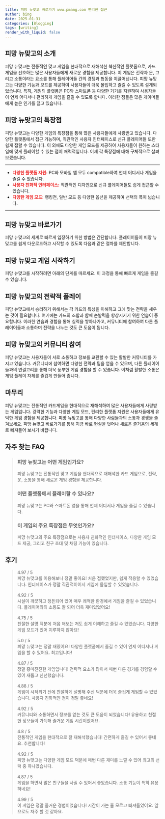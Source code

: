 ```yaml
---
title: 피망 뉴맞고 바로가기 www.pmang.com 편리한 접근
author: bing
date: 2025-01-31
categories: [Blogging]
tags: [writing]
render_with_liquid: false
---
```



<h2 id='피망_뉴맞고의_소개'>피망 뉴맞고의 소개</h2>

<p>피망 뉴맞고는 전통적인 맞고 게임을 현대적으로 재해석한 혁신적인 플랫폼으로, 카드 게임을 선호하는 많은 사용자들에게 새로운 경험을 제공합니다. 이 게임은 전략과 운, 그리고 소통이라는 요소를 통해 플레이어들 간의 경쟁과 협동을 이끌어냅니다. 피망 뉴맞고는 다양한 기능과 모드를 제공하여 사용자들이 더욱 몰입하고 즐길 수 있도록 설계되었습니다. 특히, 게임의 플랫폼은 PC와 스마트폰 등 다양한 기기를 지원하여 사용자들이 언제 어디서나 편리하게 게임을 즐길 수 있도록 합니다. 이러한 점들은 많은 게이머들에게 높은 인기를 끌고 있습니다.</p>

<h2 id='피망_뉴맞고의_특장점'>피망 뉴맞고의 특장점</h2>

<p>피망 뉴맞고는 다양한 게임의 특장점을 통해 많은 사용자들에게 사랑받고 있습니다. 다양한 플랫폼에서 접근 가능하며, 직관적인 사용자 인터페이스로 신규 플레이어들 또한 쉽게 접할 수 있습니다. 이 외에도 다양한 게임 모드를 제공하여 사용자들이 원하는 스타일에 맞게 플레이할 수 있는 점이 매력적입니다. 이제 각 특장점에 대해 구체적으로 살펴보겠습니다.</p>

<hr />

<ul>
    <li><b><span style="color: #ee2323;">다양한 플랫폼 지원:</span></b> PC와 모바일 앱 모두 compatible하여 언제 어디서나 게임을 즐길 수 있습니다.</li>
    <li><b><span style="color: #ee2323;">사용자 친화적 인터페이스:</span></b> 직관적인 디자인으로 신규 플레이어들도 쉽게 접근할 수 있습니다.</li>
    <li><b><span style="color: #ee2323;">다양한 게임 모드:</span></b> 랭킹전, 일반 모드 등 다양한 옵션을 제공하여 선택의 폭이 넓습니다.</li>
</ul>

<hr />

<h2 id='피망_뉴맞고_바로가기'>피망 뉴맞고 바로가기</h2>

<p>피망 뉴맞고의 세계로 빠르게 입장하기 위한 방법은 간단합니다. 플레이어들이 피망 뉴맞고를 쉽게 다운로드하고 시작할 수 있도록 다음과 같은 절차를 제안합니다.</p>

<h2 id='피망_뉴맞고_게임_시작하기'>피망 뉴맞고 게임 시작하기</h2>

<p>피망 뉴맞고를 시작하려면 아래의 단계를 따르세요. 이 과정을 통해 빠르게 게임을 즐길 수 있습니다.</p>

<h2 id='피망_뉴맞고의_전략적_플레이'>피망 뉴맞고의 전략적 플레이</h2>

<p>피망 뉴맞고에서 승리하기 위해서는 각 카드의 특성을 이해하고 그에 맞는 전략을 세우는 것이 필요합니다. 여기에는 카드의 조합과 함께 순발력을 향상시키기 위한 연습이 중요합니다. 이러한 연습과 경험을 통해 실력을 쌓아나가고, 커뮤니티에 참여하여 다른 플레이어들과 소통하며 전략을 나누는 것도 큰 도움이 됩니다.</p>

<h2 id='피망_뉴맞고의_커뮤니티_참여'>피망 뉴맞고의 커뮤니티 참여</h2>

<p>피망 뉴맞고는 사용자들이 서로 소통하고 정보를 교환할 수 있는 활발한 커뮤니티를 가지고 있습니다. 커뮤니티에 참여하면 다양한 전략과 팁을 얻을 수 있으며, 다른 플레이어들과의 연결고리를 통해 더욱 풍부한 게임 경험을 할 수 있습니다. 이처럼 활발한 소통은 게임 플레이 자체를 즐겁게 만들어 줍니다.</p>

<h2 id='마무리'>마무리</h2>

<p>피망 뉴맞고는 전통적인 카드게임을 현대적으로 재해석하여 많은 사용자들에게 사랑받는 게임입니다. 강력한 기능과 다양한 게임 모드, 편리한 플랫폼 지원은 사용자들에게 유익한 게임 경험을 제공합니다. 피망 뉴맞고를 통해 다양한 사람들과의 소통과 경쟁을 즐겨보세요. 피망 뉴맞고 바로가기를 통해 지금 바로 현실을 벗어나 새로운 즐거움의 세계로 빠져들어 보시기 바랍니다.</p>


<h2 id='자주_찾는_FAQ'>자주 찾는 FAQ</h2>
<div itemscope="" itemtype="https://schema.org/FAQPage"> 
<blockquote> 
<div itemscope="" itemprop="mainEntity" itemtype="https://schema.org/Question"> 
<h3 itemprop="name">피망 뉴맞고는 어떤 게임인가요?</h3> 
<div itemscope="" itemprop="acceptedAnswer" itemtype="https://schema.org/Answer"> 
<span itemprop="text"> 
<p>피망 뉴맞고는 전통적인 맞고 게임을 현대적으로 재해석한 카드 게임으로, 전략, 운, 소통을 통해 새로운 게임 경험을 제공합니다.</p> 
</span> 
</div> 
</div> 
<div itemscope="" itemprop="mainEntity" itemtype="https://schema.org/Question"> 
<h3 itemprop="name">어떤 플랫폼에서 플레이할 수 있나요?</h3> 
<div itemscope="" itemprop="acceptedAnswer" itemtype="https://schema.org/Answer"> 
<span itemprop="text"> 
<p>피망 뉴맞고는 PC와 스마트폰 앱을 통해 언제 어디서나 게임을 즐길 수 있습니다.</p> 
</span> 
</div> 
</div> 
<div itemscope="" itemprop="mainEntity" itemtype="https://schema.org/Question"> 
<h3 itemprop="name">이 게임의 주요 특장점은 무엇인가요?</h3> 
<div itemscope="" itemprop="acceptedAnswer" itemtype="https://schema.org/Answer"> 
<span itemprop="text"> 
<p>피망 뉴맞고의 주요 특장점으로는 사용자 친화적인 인터페이스, 다양한 게임 모드 제공, 그리고 친구 초대 및 채팅 기능이 있습니다.</p> 
</span> 
</div> 
</div> 
</blockquote> 
</div>
<h2 id='후기'>후기</h2>
<div itemscope itemtype="https://schema.org/Product">
  <blockquote>
  <div itemprop="review" itemscope itemtype="https://schema.org/Review">
      <div itemprop="reviewRating" itemscope itemtype="https://schema.org/Rating"> <span itemprop="ratingValue">4.97</span> / <span itemprop="bestRating">5</span> </div>
      <span itemprop="reviewBody">피망 뉴맞고를 이용해보니 정말 좋아요! 처음 접했었지만, 쉽게 적응할 수 있었습니다. 인터페이스가 정말 직관적이어서 게임에 몰입할 수 있었습니다.</span>
  </div>
  <br>
  <div itemprop="review" itemscope itemtype="https://schema.org/Review">
      <div itemprop="reviewRating" itemscope itemtype="https://schema.org/Rating"> <span itemprop="ratingValue">4.92</span> / <span itemprop="bestRating">5</span> </div>
      <span itemprop="reviewBody">시설이 깨끗하고 정돈되어 있어 매우 쾌적한 환경에서 게임을 즐길 수 있었습니다. 플레이어와의 소통도 잘 되어 더욱 재미있었어요!</span>
  </div>
  <br>
  <div itemprop="review" itemscope itemtype="https://schema.org/Review">
      <div itemprop="reviewRating" itemscope itemtype="https://schema.org/Rating"> <span itemprop="ratingValue">4.75</span> / <span itemprop="bestRating">5</span> </div>
      <span itemprop="reviewBody">친절한 설명 덕분에 처음 해보는 저도 쉽게 이해하고 즐길 수 있었습니다. 다양한 게임 모드가 있어 지루하지 않아요!</span>
  </div>
  <br>
  <div itemprop="review" itemscope itemtype="https://schema.org/Review">
      <div itemprop="reviewRating" itemscope itemtype="https://schema.org/Rating"> <span itemprop="ratingValue">5.0</span> / <span itemprop="bestRating">5</span> </div>
      <span itemprop="reviewBody">피망 뉴맞고는 정말 재밌어요! 다양한 플랫폼에서 즐길 수 있어 언제 어디서나 게임을 할 수 있어요. 최고입니다!</span>
  </div>
  <br>
  <div itemprop="review" itemscope itemtype="https://schema.org/Review">
      <div itemprop="reviewRating" itemscope itemtype="https://schema.org/Rating"> <span itemprop="ratingValue">4.87</span> / <span itemprop="bestRating">5</span> </div>
      <span itemprop="reviewBody">정말 흥미진진한 게임입니다! 전략적 요소가 많아서 매번 다른 경기를 경험할 수 있어 새롭고 신선했습니다.</span>
  </div>
  <br>
  <div itemprop="review" itemscope itemtype="https://schema.org/Review">
      <div itemprop="reviewRating" itemscope itemtype="https://schema.org/Rating"> <span itemprop="ratingValue">4.88</span> / <span itemprop="bestRating">5</span> </div>
      <span itemprop="reviewBody">게임이 시작되기 전에 친절하게 설명해 주신 덕분에 더욱 즐겁게 게임할 수 있었습니다. 사용자 친화적인 점이 정말 좋네요!</span>
  </div>
  <br>
  <div itemprop="review" itemscope itemtype="https://schema.org/Review">
      <div itemprop="reviewRating" itemscope itemtype="https://schema.org/Rating"> <span itemprop="ratingValue">4.92</span> / <span itemprop="bestRating">5</span> </div>
      <span itemprop="reviewBody">커뮤니티와 소통하면서 정보를 얻는 것도 큰 도움이 되었습니다! 유용하고 친절한 정보들이 가득해 즐거운 게임 시간이었어요.</span>
  </div>
  <br>
  <div itemprop="review" itemscope itemtype="https://schema.org/Review">
      <div itemprop="reviewRating" itemscope itemtype="https://schema.org/Rating"> <span itemprop="ratingValue">4.8</span> / <span itemprop="bestRating">5</span> </div>
      <span itemprop="reviewBody">전통적인 게임을 현대적으로 잘 재해석했습니다! 간편하게 즐길 수 있어서 좋네요. 추천합니다!</span>
  </div>
  <br>
  <div itemprop="review" itemscope itemtype="https://schema.org/Review">
      <div itemprop="reviewRating" itemscope itemtype="https://schema.org/Rating"> <span itemprop="ratingValue">4.92</span> / <span itemprop="bestRating">5</span> </div>
      <span itemprop="reviewBody">피망 뉴맞고는 다양한 게임 모드 덕분에 매번 다른 재미를 느낄 수 있어 최고의 선택 중 하나였습니다.</span>
  </div>
  <br>
  <div itemprop="review" itemscope itemtype="https://schema.org/Review">
      <div itemprop="reviewRating" itemscope itemtype="https://schema.org/Rating"> <span itemprop="ratingValue">4.87</span> / <span itemprop="bestRating">5</span> </div>
      <span itemprop="reviewBody">게임을 하면서 많은 친구들을 사귈 수 있어서 좋았습니다. 소통 기능이 특히 유용하네요!</span>
  </div>
  <br>
  <div itemprop="review" itemscope itemtype="https://schema.org/Review">
      <div itemprop="reviewRating" itemscope itemtype="https://schema.org/Rating"> <span itemprop="ratingValue">4.99</span> / <span itemprop="bestRating">5</span> </div>
      <span itemprop="reviewBody">이 게임은 정말 즐거운 경험이었습니다! 시간이 가는 줄 모르고 빠져들었어요. 앞으로도 자주 할 것 같아요.</span>
  </div>
  </blockquote>
</div>
